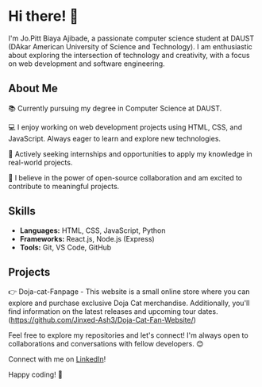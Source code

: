 # Hi there! 👋

I'm Jo.Pitt Biaya Ajibade, a passionate computer science student at DAUST (DAkar American University of Science and Technology). I am enthusiastic about exploring the intersection of technology and creativity, with a focus on web development and software engineering.

## About Me

📚 Currently pursuing my degree in Computer Science at DAUST.

💻 I enjoy working on web development projects using HTML, CSS, and JavaScript. Always eager to learn and explore new technologies.

🌱 Actively seeking internships and opportunities to apply my knowledge in real-world projects.

🚀 I believe in the power of open-source collaboration and am excited to contribute to meaningful projects.

## Skills

- **Languages:** HTML, CSS, JavaScript, Python
- **Frameworks:** React.js, Node.js (Express)
- **Tools:** Git, VS Code, GitHub

## Projects

👉 Doja-cat-Fanpage - This website is a small online store where you can explore and purchase exclusive Doja Cat merchandise. Additionally, you'll find information on the latest releases and upcoming tour dates. (https://github.com/Jinxed-Ash3/Doja-Cat-Fan-Website/)

Feel free to explore my repositories and let's connect! I'm always open to collaborations and conversations with fellow developers. 😊

Connect with me on [LinkedIn](https://www.linkedin.com/in/jo-pitt-ajibade/)!

Happy coding! 🚀
